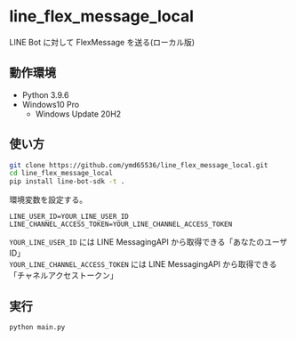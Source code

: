 # line_flex_message_local

LINE Bot に対して FlexMessage を送る(ローカル版)

## 動作環境

- Python 3.9.6
- Windows10 Pro
  - Windows Update 20H2

## 使い方

```bash
git clone https://github.com/ymd65536/line_flex_message_local.git
cd line_flex_message_local
pip install line-bot-sdk -t .
```

環境変数を設定する。

```.env
LINE_USER_ID=YOUR_LINE_USER_ID
LINE_CHANNEL_ACCESS_TOKEN=YOUR_LINE_CHANNEL_ACCESS_TOKEN
```

`YOUR_LINE_USER_ID` には LINE MessagingAPI から取得できる「あなたのユーザ ID」  
`YOUR_LINE_CHANNEL_ACCESS_TOKEN` には LINE MessagingAPI から取得できる「チャネルアクセストークン」

## 実行

```bash
python main.py
```
